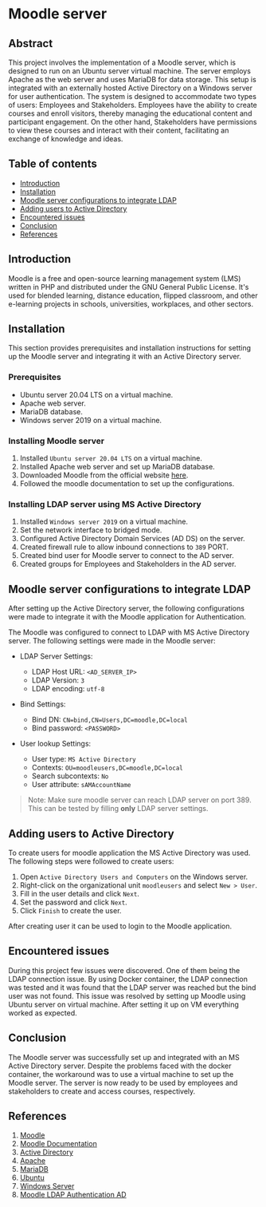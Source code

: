 # Moodle server

## Abstract

This project involves the implementation of a Moodle server, which is designed to run on an Ubuntu server virtual machine. The server employs Apache as the web server and uses MariaDB for data storage. This setup is integrated with an externally hosted Active Directory on a Windows server for user authentication. The system is designed to accommodate two types of users: Employees and Stakeholders. Employees have the ability to create courses and enroll visitors, thereby managing the educational content and participant engagement. On the other hand, Stakeholders have permissions to view these courses and interact with their content, facilitating an exchange of knowledge and ideas.

## Table of contents
 - [Introduction](#introduction)
 - [Installation](#installation)
 - [Moodle server configurations to integrate LDAP](#moodle-server-configurations-to-integrate-ldap)
 - [Adding users to Active Directory](#adding-users-to-active-directory)
 - [Encountered issues](#encountered-issues)
 - [Conclusion](#conclusion)
 - [References](#references)

## Introduction

Moodle is a free and open-source learning management system (LMS) written in PHP and distributed under the GNU General Public License. It's used for blended learning, distance education, flipped classroom, and other e-learning projects in schools, universities, workplaces, and other sectors.

## Installation

This section provides prerequisites and installation instructions for setting up the Moodle server and integrating it with an Active Directory server.

### Prerequisites
- Ubuntu server 20.04 LTS on a virtual machine.
- Apache web server.
- MariaDB database.
- Windows server 2019 on a virtual machine.

### Installing Moodle server

1. Installed `Ubuntu server 20.04 LTS` on a virtual machine.
2. Installed Apache web server and set up MariaDB database.
3. Downloaded Moodle from the official website [here](https://download.moodle.org/).
4. Followed the moodle documentation to set up the configurations.

### Installing LDAP server using MS Active Directory

1. Installed `Windows server 2019` on a virtual machine.
2. Set the network interface to bridged mode.
2. Configured Active Directory Domain Services (AD DS) on the server.
3. Created firewall rule to allow inbound connections to `389` PORT.
3. Created bind user for Moodle server to connect to the AD server.
4. Created groups for Employees and Stakeholders in the AD server.


## Moodle server configurations to integrate LDAP

After setting up the Active Directory server, the following configurations were made to integrate it with the Moodle application for Authentication.

The Moodle was configured to connect to LDAP with MS Active Directory server. The following settings were made in the Moodle server:

- LDAP Server Settings:
    - LDAP Host URL: `<AD_SERVER_IP>` 
    - LDAP Version: `3`
    - LDAP encoding: `utf-8`

- Bind Settings:
    - Bind DN: `CN=bind,CN=Users,DC=moodle,DC=local`
    - Bind password: `<PASSWORD>`

- User lookup Settings:
    - User type: `MS Active Directory`
    - Contexts: `OU=moodleusers,DC=moodle,DC=local`
    - Search subcontexts: `No`
    - User attribute: `sAMAccountName`

> Note: Make sure moodle server can reach LDAP server on port 389. This can be tested by filling **only** LDAP server settings.

## Adding users to Active Directory

To create users for moodle application the MS Active Directory was used. The following steps were followed to create users:

1. Open `Active Directory Users and Computers` on the Windows server.
2. Right-click on the organizational unit `moodleusers` and select `New > User`.
3. Fill in the user details and click `Next`.
4. Set the password and click `Next`.
5. Click `Finish` to create the user.

After creating user it can be used to login to the Moodle application.

## Encountered issues

During this project few issues were discovered. One of them being the LDAP connection issue. By using Docker container, the LDAP connection was tested and it was found that the LDAP server was reached but the bind user was not found. This issue was resolved by setting up Moodle using Ubuntu server on virtual machine. After setting it up on VM everything worked as expected.

## Conclusion

The Moodle server was successfully set up and integrated with an MS Active Directory server. Despite the problems faced with the docker container, the workaround was to use a virtual machine to set up the Moodle server. The server is now ready to be used by employees and stakeholders to create and access courses, respectively.

## References

1. [Moodle](https://moodle.org/)
2. [Moodle Documentation](https://docs.moodle.org/311/en/Main_page)
3. [Active Directory](https://docs.microsoft.com/en-us/windows-server/identity/ad-ds/get-started/virtual-dc/active-directory-domain-services-overview)
4. [Apache](https://httpd.apache.org/)
5. [MariaDB](https://mariadb.org/)
6. [Ubuntu](https://ubuntu.com/)
7. [Windows Server](https://www.microsoft.com/en-us/windows-server)
8. [Moodle LDAP Authentication AD](https://techexpert.tips/moodle/moodle-ldap-authentication-active-directory/)
